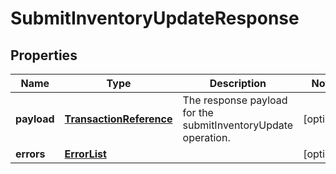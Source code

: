 
# SubmitInventoryUpdateResponse

## Properties
Name | Type | Description | Notes
------------ | ------------- | ------------- | -------------
**payload** | [**TransactionReference**](TransactionReference.md) | The response payload for the submitInventoryUpdate operation. |  [optional]
**errors** | [**ErrorList**](ErrorList.md) |  |  [optional]



